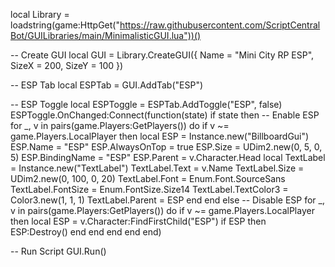 local Library = loadstring(game:HttpGet("https://raw.githubusercontent.com/ScriptCentralBot/GUILibraries/main/MinimalisticGUI.lua"))()

-- Create GUI
local GUI = Library.CreateGUI({
    Name = "Mini City RP ESP",
    SizeX = 200,
    SizeY = 100
})

-- ESP Tab
local ESPTab = GUI.AddTab("ESP")

-- ESP Toggle
local ESPToggle = ESPTab.AddToggle("ESP", false)
ESPToggle.OnChanged:Connect(function(state)
    if state then
        -- Enable ESP
        for _, v in pairs(game.Players:GetPlayers()) do
            if v ~= game.Players.LocalPlayer then
                local ESP = Instance.new("BillboardGui")
                ESP.Name = "ESP"
                ESP.AlwaysOnTop = true
                ESP.Size = UDim2.new(0, 5, 0, 5)
                ESP.BindingName = "ESP"
                ESP.Parent = v.Character.Head
                local TextLabel = Instance.new("TextLabel")
                TextLabel.Text = v.Name
                TextLabel.Size = UDim2.new(0, 100, 0, 20)
                TextLabel.Font = Enum.Font.SourceSans
                TextLabel.FontSize = Enum.FontSize.Size14
                TextLabel.TextColor3 = Color3.new(1, 1, 1)
                TextLabel.Parent = ESP
            end
        end
    else
        -- Disable ESP
        for _, v in pairs(game.Players:GetPlayers()) do
            if v ~= game.Players.LocalPlayer then
                local ESP = v.Character:FindFirstChild("ESP")
                if ESP then
                    ESP:Destroy()
                end
            end
        end
    end
end)

-- Run Script
GUI.Run()
